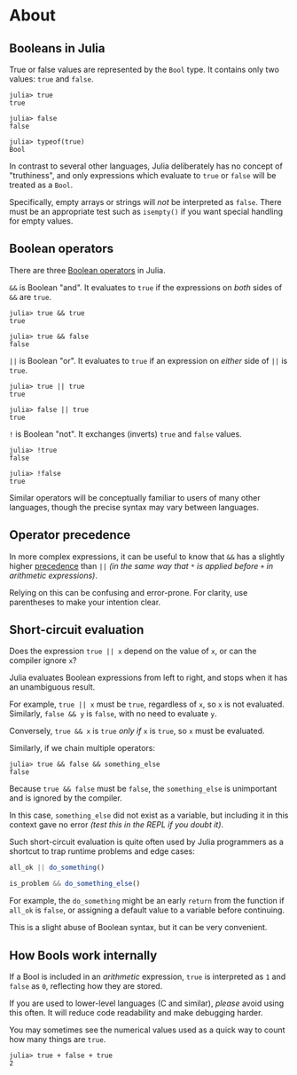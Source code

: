# About

## Booleans in Julia

True or false values are represented by the `Bool` type.
It contains only two values: `true` and `false`.

```julia-repl
julia> true
true

julia> false
false

julia> typeof(true)
Bool
```

In contrast to several other languages, Julia deliberately has no concept of "truthiness", and only expressions which evaluate to `true` or `false` will be treated as a `Bool`.

Specifically, empty arrays or strings will *not* be interpreted as `false`.
There must be an appropriate test such as `isempty()` if you want special handling for empty values.

## Boolean operators

There are three [Boolean operators][boolean-operators] in Julia.

`&&` is Boolean "and".
It evaluates to `true` if the expressions on *both* sides of `&&` are `true`.

```julia-repl
julia> true && true
true

julia> true && false
false
```

`||` is Boolean "or".
It evaluates to `true` if an expression on *either* side of `||` is `true`.

```julia-repl
julia> true || true
true

julia> false || true
true
```

`!` is Boolean "not".
It exchanges (inverts) `true` and `false` values.

```julia-repl
julia> !true
false

julia> !false
true
```

Similar operators will be conceptually familiar to users of many other languages, though the precise syntax may vary between languages.

## Operator precedence

In more complex expressions, it can be useful to know that `&&` has a slightly higher [precedence][operator-precedence] than `||` *(in the same way that `*` is applied before `+` in arithmetic expressions)*.

Relying on this can be confusing and error-prone.
For clarity, use parentheses to make your intention clear.

## Short-circuit evaluation

Does the expression `true || x` depend on the value of `x`, or can the compiler ignore `x`?

Julia evaluates Boolean expressions from left to right, and stops when it has an unambiguous result.

For example, `true || x` must be `true`, regardless of `x`, so `x` is not evaluated.
Similarly, `false && y` is `false`, with no need to evaluate `y`.

Conversely, `true && x` is `true` *only if* `x` is `true`, so `x` must be evaluated.

Similarly, if we chain multiple operators:

```julia-repl
julia> true && false && something_else
false
```

Because `true && false` must be `false`, the `something_else` is unimportant and is ignored by the compiler.

In this case, `something_else` did not exist as a variable, but including it in this context gave no error *(test this in the REPL if you doubt it)*.

Such short-circuit evaluation is quite often used by Julia programmers as a shortcut to trap runtime problems and edge cases:

```julia
all_ok || do_something()

is_problem && do_something_else()
```

For example, the `do_something` might be an early `return` from the function if `all_ok` is `false`, or assigning a default value to a variable before continuing.

This is a slight abuse of Boolean syntax, but it can be very convenient.

## How Bools work internally

If a Bool is included in an *arithmetic* expression, `true` is interpreted as `1` and `false` as `0`, reflecting how they are stored.

If you are used to lower-level languages (C and similar), *please* avoid using this often.
It will reduce code readability and make debugging harder.

You may sometimes see the numerical values used as a quick way to count how many things are `true`.

```julia-repl
julia> true + false + true
2
```

[operator-precedence]: https://docs.julialang.org/en/v1/manual/mathematical-operations/#Operator-Precedence-and-Associativity
[boolean-operators]: https://docs.julialang.org/en/v1/manual/mathematical-operations/#Boolean-Operators

